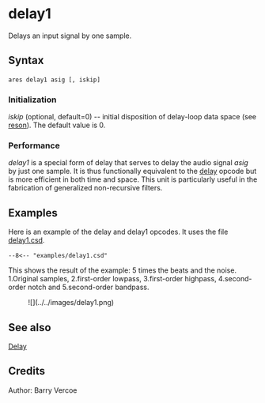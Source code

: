 <!--
id:delay1
category:Signal Modifiers:Delay
-->
# delay1
Delays an input signal by one sample.

## Syntax
``` csound-orc
ares delay1 asig [, iskip]
```

### Initialization

_iskip_ (optional, default=0) -- initial disposition of delay-loop data space (see [reson](../../opcodes/reson)). The default value is 0.

### Performance

_delay1_ is a special form of delay that serves to delay the audio signal _asig_ by just one sample. It is thus functionally equivalent to the [delay](../../opcodes/delay) opcode but is more efficient in both time and space. This unit is particularly useful in the fabrication of generalized non-recursive filters.

## Examples

Here is an example of the delay and delay1 opcodes. It uses the file [delay1.csd](../../examples/delay1.csd).

``` csound-csd title="Example of the delay1 opcode." linenums="1"
--8<-- "examples/delay1.csd"
```

This shows the result of the example: 5 times the beats and the noise. 1.Original samples, 2.first-order lowpass, 3.first-order highpass, 4.second-order notch and 5.second-order bandpass.

<figure markdown="span">
![](../../images/delay1.png)
<figcaption></figcaption>
</figure>

## See also

[Delay](../../sigmod/delayops)

## Credits

Author: Barry Vercoe
